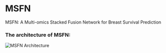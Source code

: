 
# MSFN
MSFN: A Multi-omics Stacked Fusion Network for Breast Survival Prediction

### The architecture of MSFN:
![MSFN Architecture](figures/Figure1.png)

